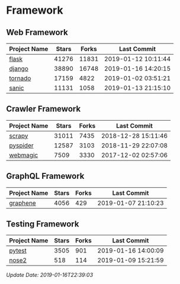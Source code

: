 # Framework

## Web Framework

| Project Name | Stars | Forks | Last Commit |
| ------------ | ----- | ----- | ----------- |
| [flask](https://github.com/pallets/flask) | 41276 | 11831 | 2019-01-12 10:11:44 |
| [django](https://github.com/django/django) | 38890 | 16748 | 2019-01-16 14:20:15 |
| [tornado](https://github.com/tornadoweb/tornado) | 17159 | 4822 | 2019-01-02 03:51:21 |
| [sanic](https://github.com/huge-success/sanic) | 11131 | 1058 | 2019-01-13 21:15:10 |

## Crawler Framework

| Project Name | Stars | Forks | Last Commit |
| ------------ | ----- | ----- | ----------- |
| [scrapy](https://github.com/scrapy/scrapy) | 31011 | 7435 | 2018-12-28 15:11:46 |
| [pyspider](https://github.com/binux/pyspider) | 12587 | 3103 | 2018-11-29 22:07:08 |
| [webmagic](https://github.com/code4craft/webmagic) | 7509 | 3330 | 2017-12-02 02:57:06 |

## GraphQL Framework

| Project Name | Stars | Forks | Last Commit |
| ------------ | ----- | ----- | ----------- |
| [graphene](https://github.com/graphql-python/graphene) | 4056 | 429 | 2019-01-07 21:10:23 |

## Testing Framework

| Project Name | Stars | Forks | Last Commit |
| ------------ | ----- | ----- | ----------- |
| [pytest](https://github.com/pytest-dev/pytest) | 3505 | 901 | 2019-01-16 14:00:09 |
| [nose2](https://github.com/nose-devs/nose2) | 518 | 114 | 2019-01-09 15:21:59 |

*Update Date: 2019-01-16T22:39:03*